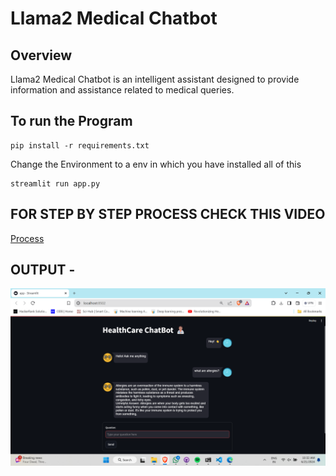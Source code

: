 # Llama2 Medical Chatbot

## Overview

Llama2 Medical Chatbot is an intelligent assistant designed to provide information and assistance related to medical queries.

## To run the Program

```
pip install -r requirements.txt
```
Change the Environment to a env in which you have installed all of this

```
streamlit run app.py
```

## FOR STEP BY STEP PROCESS CHECK THIS VIDEO
[Process](https://www.youtube.com/watch?v=XNmFIkViEBU)

## OUTPUT -
![alt text](image.png)